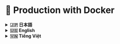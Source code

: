 # 🌟 Production with Docker

<details>
<summary><strong>🇯🇵 日本語</strong></summary>

# Hanaya Shop — 本番環境インストールガイド（Docker イメージ）

このドキュメントは、事前ビルド済みの Docker イメージを使って、どのマシンでも Hanaya Shop を本番環境へ導入する手順を説明します。

## 目次

- [概要](#概要)
- [最低要件](#最低要件)
- [1) Docker と Compose のインストール](#1-docker-と-compose-のインストール)
- [2) ディレクトリ作成](#2-ディレクトリ作成)
- [3) Docker Compose の準備](#3-docker-compose-の準備)
- [4) 起動](#4-起動)
- [5) ドメインと HTTPS（推奨）](#5-ドメインと-https推奨)
- [6) 運用](#6-運用)
- [7) 環境変数](#7-環境変数)
- [8) Windows/macOS 注意](#8-windowsmacos-注意)
- [9) トラブルシューティング](#9-トラブルシューティング)
- [10) セキュリティチェックリスト](#10-セキュリティチェックリスト)

## 概要
- 対応 OS: Linux（Ubuntu/Debian/CentOS/RHEL/Rocky/Alma/Amazon）、macOS、Windows（Docker Desktop）
- 利用イメージ:
  - アプリケーション: `assassincreed2k1/hanaya-shop:latest`
  - データベース: `mysql:8.0`
  - キャッシュ: `redis:7-alpine`
- 既定ポート: HTTP 80、MySQL 3306、Redis 6379

## 最低要件
- 2 vCPU、2GB RAM、20GB 空きディスク
- Docker Engine と Docker Compose v2（Windows/macOS は Docker Desktop）

## 1) Docker と Compose のインストール
Linux（Ubuntu 例）:
```bash
sudo apt update && sudo apt install -y ca-certificates curl gnupg lsb-release
curl -fsSL https://download.docker.com/linux/ubuntu/gpg | sudo gpg --dearmor -o /usr/share/keyrings/docker-archive-keyring.gpg
echo "deb [arch=$(dpkg --print-architecture) signed-by=/usr/share/keyrings/docker-archive-keyring.gpg] https://download.docker.com/linux/ubuntu $(lsb_release -cs) stable" | sudo tee /etc/apt/sources.list.d/docker.list > /dev/null
sudo apt update
sudo apt install -y docker-ce docker-ce-cli containerd.io docker-compose-plugin
sudo systemctl enable --now docker
sudo usermod -aG docker $USER
newgrp docker
```

macOS/Windows:
- Docker Desktop をインストールし、起動しておく

## 2) ディレクトリ作成
```bash
sudo mkdir -p /opt/hanaya-shop
sudo chown -R $USER:$USER /opt/hanaya-shop
cd /opt/hanaya-shop
```

## 3) Docker Compose の準備
方法 A（推奨）: リポジトリの compose を使用
```bash
curl -fsSL -o docker-compose.yml \
  https://raw.githubusercontent.com/nguyentrungnghia1802/Hanaya-Shop/main/deployment/docker-compose.prod.yml
```

方法 B: 最小構成の compose を作成（参考）
```yaml
services:
  app:
    image: assassincreed2k1/hanaya-shop:latest
    depends_on: [db, redis]
    ports:
      - "80:80"
    environment:
      APP_ENV: production
      APP_DEBUG: "false"
      APP_URL: http://your-domain-or-ip
      DB_HOST: db
      DB_PORT: 3306
      DB_DATABASE: hanaya_shop
      DB_USERNAME: hanaya_user
      DB_PASSWORD: "change-me"
      QUEUE_CONNECTION: redis
      REDIS_HOST: redis
      REDIS_PORT: 6379
    volumes:
      - app_storage:/var/www/html/storage
  db:
    image: mysql:8.0
    environment:
      MYSQL_DATABASE: hanaya_shop
      MYSQL_USER: hanaya_user
      MYSQL_PASSWORD: "change-me"
      MYSQL_ROOT_PASSWORD: "change-root"
    volumes:
      - db_data:/var/lib/mysql
  redis:
    image: redis:7-alpine
    command: ["redis-server", "--save", "60", "1000"]
    volumes:
      - redis_data:/data
volumes:
  app_storage:
  db_data:
  redis_data:
```

セキュリティ注意:
- 既定パスワードは必ず変更
- `APP_URL` は実際のドメインまたは IP に設定

## 4) 起動
```bash
docker compose pull
docker compose up -d
```

MySQL の完全初期化を待つ（30秒程度）。より確実にするには以下のコマンドを実行:
```bash
# MySQL が接続を受け入れるまで待機（任意、より安全）
docker compose exec db bash -c 'until mysqladmin ping -h "127.0.0.1" -u root -p"$MYSQL_ROOT_PASSWORD" --silent; do echo "MySQL待機中..."; sleep 2; done'
```

初回セットアップ（安全な順序でトラブルシューティング付き）:
```bash
# 1) アプリケーションキー生成
docker compose exec app php artisan key:generate --force

# 2) データベースマイグレーション実行
docker compose exec app php artisan migrate --force

# 3) Faker不足エラー対策: Composerがある場合はfakerをインストール
docker compose exec app bash -c "if command -v composer >/dev/null 2>&1; then composer require fakerphp/faker --no-interaction --prefer-dist --optimize-autoloader; else echo 'Composer未検出: Fakerインストールスキップ'; fi"

# 4) シーダー実行（エラー時も続行）
docker compose exec app php artisan db:seed --force || echo "シーダー失敗 - SQLサンプルを後でインポート推奨"

# 5) キャッシュクリア（Route cache エラー対策）
docker compose exec app php artisan route:clear || true
docker compose exec app php artisan config:clear || true
docker compose exec app php artisan cache:clear || true

# 6) 最適化実行（エラー時も続行）
docker compose exec app php artisan optimize || echo "最適化一部失敗 - 個別キャッシュを試行"

# 最適化が失敗した場合、個別実行:
docker compose exec app php artisan config:cache || true
docker compose exec app php artisan view:cache || true
# route:cache は問題がある場合スキップ
```

オプション: サンプルデータをバックアップからインポート（シーダー失敗時やデモ用途に推奨）:
```bash
# サンプルデータをダウンロード
curl -fsSL -o hanaya-shop-backup.sql \
  https://raw.githubusercontent.com/assassincreed2k1/Hanaya-Shop/main/database/sql/hanaya-shop-backup.sql

# サンプルデータをインポート（rootパスワード入力が必要）
docker compose exec -T db mysql -u root -p hanaya_shop < hanaya-shop-backup.sql
```

Queue ワーカー（メール/通知に推奨）:
```bash
docker compose exec -d app php artisan queue:work --queue=default --sleep=1 --tries=3
```

トラブルシューティング:
- Faker エラー: production イメージに dev 依存関係がない場合に発生。Composer でインストールするか、SQLサンプルをインポート
- Route cache エラー: キャッシュクリア後に最適化実行。それでも失敗する場合は route:cache をスキップ
- ログ確認: `docker compose logs -f app`

## 5) ドメインと HTTPS（推奨）
1. ドメインの A レコードをサーバー IP に向ける
2. 逆プロキシで SSL を終端（Nginx Proxy Manager / Caddy / Traefik など）
3. `APP_URL=https://yourdomain.com` を設定し、再起動:
```bash
docker compose up -d
```

## 6) 運用
ステータス/ログ:
```bash
docker compose ps
docker compose logs -f app | cat
```

更新:
```bash
docker compose pull
docker compose up -d
docker compose exec app php artisan migrate --force
```

再起動/停止:
```bash
docker compose restart
docker compose down
```

シェル接続:
```bash
docker compose exec app bash
```

DB バックアップ/リストア:
```bash
# Backup
docker compose exec db mysqldump -u root -p hanaya_shop > backup.sql
# Restore
docker compose exec -T db mysql -u root -p hanaya_shop < backup.sql
```

スケール（任意）:
```bash
docker compose up -d --scale app=2
```

## 7) 環境変数
`docker-compose.yml` またはマウントした `.env` で設定:
- アプリ: `APP_URL`, `APP_ENV=production`, `APP_DEBUG=false`
- DB: `DB_HOST`, `DB_PORT=3306`, `DB_DATABASE`, `DB_USERNAME`, `DB_PASSWORD`
- キャッシュ/キュー: `QUEUE_CONNECTION=redis`, `REDIS_HOST=redis`, `REDIS_PORT=6379`
- メール: `MAIL_*` 一式
- 連携: `TINYMCE_API_KEY`, `MAPS_API_KEY`
- 決済: `PAYMENT_PAYPAL_ENABLED`, `PAYMENT_PAYPAL_KEY`, `PAYMENT_CARD_ENABLED`, `PAYMENT_COD_ENABLED`

変更後は再起動:
```bash
docker compose up -d
```

## 8) Windows/macOS 注意
- Docker Desktop のターミナルで `docker`/`docker compose` が使えることを確認
- ボリュームは Named Volumes を推奨（クロスプラットフォーム互換）

## 9) トラブルシューティング
- 500（Vite manifest）: 画像に `public/build` を含むこと、`php artisan optimize` を実行
- DB 接続: 資格情報と `db` サービスの起動を確認
- Migration の競合: 状態確認の上で実行
  ```bash
  docker compose exec app php artisan migrate:status
  docker compose exec app php artisan migrate --force
  ```
- 権限: 必要に応じて
  ```bash
  docker compose exec app chown -R www-data:www-data storage
  ```

## 10) セキュリティチェックリスト
1. 既定パスワードの変更（DB root/user、管理者アカウント）
2. `APP_KEY` を設定し、本番は `APP_DEBUG=false`
3. ファイアウォール（80/443 のみ）または Reverse Proxy 配下
4. DB バックアップの自動化
5. Docker/イメージ更新とログ監視

---

Hanaya Shop — Docker イメージで本番運用可能

</details>

<details>
<summary><strong>🇺🇸 English</strong></summary>

# Hanaya Shop — Production Installation Guide (Docker Images)

## Table of Contents

- [At a glance](#at-a-glance)
- [Requirements](#requirements)
- [1) Install Docker and Compose](#1-install-docker-and-compose)
- [2) Create deployment directory](#2-create-deployment-directory)
- [3) Prepare Docker Compose](#3-prepare-docker-compose)
- [4) Start services](#4-start-services)
- [5) Domain and HTTPS (optional but recommended)](#5-domain-and-https-optional-but-recommended)
- [6) Operations](#6-operations)
- [7) Environment variables](#7-environment-variables)
- [8) Windows/macOS notes](#8-windowsmacos-notes)
- [9) Troubleshooting](#9-troubleshooting)
- [10) Security checklist](#10-security-checklist)

This guide explains how to deploy Hanaya Shop to production on any machine using prebuilt Docker images.

## At a glance
- Works on Linux (Ubuntu/Debian/CentOS/RHEL/Rocky/Alma/Amazon), macOS, Windows (Docker Desktop)
- Images:
  - App: `assassincreed2k1/hanaya-shop:latest`
  - Database: `mysql:8.0`
  - Cache: `redis:7-alpine`
- Default ports: HTTP 80, MySQL 3306, Redis 6379

## Requirements
- 2 vCPU, 2GB RAM, 20GB free disk
- Docker Engine + Docker Compose v2 (or Docker Desktop)

## 1) Install Docker and Compose
Linux (Ubuntu example):
```bash
sudo apt update && sudo apt install -y ca-certificates curl gnupg lsb-release
curl -fsSL https://download.docker.com/linux/ubuntu/gpg | sudo gpg --dearmor -o /usr/share/keyrings/docker-archive-keyring.gpg
echo "deb [arch=$(dpkg --print-architecture) signed-by=/usr/share/keyrings/docker-archive-keyring.gpg] https://download.docker.com/linux/ubuntu $(lsb_release -cs) stable" | sudo tee /etc/apt/sources.list.d/docker.list > /dev/null
sudo apt update
sudo apt install -y docker-ce docker-ce-cli containerd.io docker-compose-plugin
sudo systemctl enable --now docker
sudo usermod -aG docker $USER
newgrp docker
```

macOS/Windows:
- Install Docker Desktop and ensure it is running

## 2) Create deployment directory
```bash
sudo mkdir -p /opt/hanaya-shop
sudo chown -R $USER:$USER /opt/hanaya-shop
cd /opt/hanaya-shop
```

## 3) Prepare Docker Compose
Option A (recommended): use the compose file from the repo
```bash
curl -fsSL -o docker-compose.yml \
  https://raw.githubusercontent.com/assassincreed2k1/Hanaya-Shop/main/deployment/docker-compose.prod.yml
```

Option B: create a minimal compose (reference)
```yaml
services:
  app:
    image: assassincreed2k1/hanaya-shop:latest
    depends_on: [db, redis]
    ports:
      - "80:80"
    environment:
      APP_ENV: production
      APP_DEBUG: "false"
      APP_URL: http://your-domain-or-ip
      DB_HOST: db
      DB_PORT: 3306
      DB_DATABASE: hanaya_shop
      DB_USERNAME: hanaya_user
      DB_PASSWORD: "change-me"
      QUEUE_CONNECTION: redis
      REDIS_HOST: redis
      REDIS_PORT: 6379
    volumes:
      - app_storage:/var/www/html/storage
  db:
    image: mysql:8.0
    environment:
      MYSQL_DATABASE: hanaya_shop
      MYSQL_USER: hanaya_user
      MYSQL_PASSWORD: "change-me"
      MYSQL_ROOT_PASSWORD: "change-root"
    volumes:
      - db_data:/var/lib/mysql
  redis:
    image: redis:7-alpine
    command: ["redis-server", "--save", "60", "1000"]
    volumes:
      - redis_data:/data
volumes:
  app_storage:
  db_data:
  redis_data:
```

Security notes:
- Always change default passwords
- Set `APP_URL` to your real domain or server IP

## 4) Start services
```bash
docker compose pull
docker compose up -d
```

Wait for MySQL to fully initialize (~30s). For better reliability, use this check:
```bash
# Wait until MySQL accepts connections (optional, more reliable)
docker compose exec db bash -c 'until mysqladmin ping -h "127.0.0.1" -u root -p"$MYSQL_ROOT_PASSWORD" --silent; do echo "Waiting for MySQL..."; sleep 2; done'
```

First-time setup (safe order with troubleshooting):
```bash
# 1) Generate application key
docker compose exec app php artisan key:generate --force

# 2) Run database migrations
docker compose exec app php artisan migrate --force

# 3) Fix Faker missing error: install faker if composer is available
docker compose exec app bash -c "if command -v composer >/dev/null 2>&1; then composer require fakerphp/faker --no-interaction --prefer-dist --optimize-autoloader; else echo 'Composer not found: Skipping faker installation'; fi"

# 4) Run seeders (continue on error)
docker compose exec app php artisan db:seed --force || echo "Seeder failed - recommend importing SQL sample later"

# 5) Clear caches (fix Route cache errors)
docker compose exec app php artisan route:clear || true
docker compose exec app php artisan config:clear || true
docker compose exec app php artisan cache:clear || true

# 6) Run optimization (continue on error)
docker compose exec app php artisan optimize || echo "Optimization partially failed - trying individual caches"

# If optimize fails, run individually:
docker compose exec app php artisan config:cache || true
docker compose exec app php artisan view:cache || true
# Skip route:cache if problematic
```

Optional: Import sample data from backup (recommended if seeder failed or for demo):
```bash
# Download sample data
curl -fsSL -o hanaya-shop-backup.sql \
  https://raw.githubusercontent.com/assassincreed2k1/Hanaya-Shop/main/database/sql/hanaya-shop-backup.sql

# Import sample data (will prompt for root password)
docker compose exec -T db mysql -u root -p hanaya_shop < hanaya-shop-backup.sql
```

Run a queue worker (recommended for emails/notifications):
```bash
docker compose exec -d app php artisan queue:work --queue=default --sleep=1 --tries=3
```

Troubleshooting notes:
- Faker error: occurs when production image lacks dev dependencies. Install with composer or import SQL sample
- Route cache error: clear caches before optimize. If still fails, skip route:cache
- Check logs: `docker compose logs -f app`

## 5) Domain and HTTPS (optional but recommended)
1. Point your domain A record to the server IP
2. Terminate TLS using a reverse proxy (Nginx Proxy Manager, Caddy, Traefik)
3. Set `APP_URL=https://yourdomain.com` and restart:
```bash
docker compose up -d
```

## 6) Operations
Status/logs:
```bash
docker compose ps
docker compose logs -f app | cat
```

Update to latest:
```bash
docker compose pull
docker compose up -d
docker compose exec app php artisan migrate --force
```

Restart/stop:
```bash
docker compose restart
docker compose down
```

Shell access:
```bash
docker compose exec app bash
```

Database backup/restore:
```bash
# Backup
docker compose exec db mysqldump -u root -p hanaya_shop > backup.sql
# Restore
docker compose exec -T db mysql -u root -p hanaya_shop < backup.sql
```

Scale the app (optional):
```bash
docker compose up -d --scale app=2
```

## 7) Environment variables
Set in `docker-compose.yml` or a mounted `.env` file:
- App: `APP_URL`, `APP_ENV=production`, `APP_DEBUG=false`
- Database: `DB_HOST`, `DB_PORT=3306`, `DB_DATABASE`, `DB_USERNAME`, `DB_PASSWORD`
- Cache/Queue: `QUEUE_CONNECTION=redis`, `REDIS_HOST=redis`, `REDIS_PORT=6379`
- Mail: `MAIL_*`
- Integrations: `TINYMCE_API_KEY`, `MAPS_API_KEY`
- Payments: `PAYMENT_PAYPAL_ENABLED`, `PAYMENT_PAYPAL_KEY`, `PAYMENT_CARD_ENABLED`, `PAYMENT_COD_ENABLED`

After changes, restart:
```bash
docker compose up -d
```

## 8) Windows/macOS notes
- Use Docker Desktop; run commands where `docker`/`docker compose` are available
- Prefer named volumes for cross-OS compatibility

## 9) Troubleshooting
- 500 (Vite manifest): ensure `public/build` is in the image; run `php artisan optimize`
- DB connection: verify credentials and that `db` service is ready
- Migration conflicts:
  ```bash
  docker compose exec app php artisan migrate:status
  docker compose exec app php artisan migrate --force
  ```
- Permissions:
  ```bash
  docker compose exec app chown -R www-data:www-data storage
  ```

## 10) Security checklist
1. Change all default passwords (DB root/user, admin)
2. Set `APP_KEY`; keep `APP_DEBUG=false` in production
3. Restrict firewall (80/443) or run behind a reverse proxy
4. Automate DB backups
5. Keep images up to date; monitor logs

---

Hanaya Shop — Production-ready with Docker Images

</details>

<details>
<summary><strong>🇻🇳 Tiếng Việt</strong></summary>

# Hanaya Shop — Hướng dẫn cài đặt Production (Docker Images)

## Mục lục

- [Tổng quan](#tổng-quan)
- [Yêu cầu tối thiểu](#yêu-cầu-tối-thiểu)
- [1) Cài đặt Docker và Docker Compose](#1-cài-đặt-docker-và-docker-compose)
- [2) Tạo thư mục triển khai](#2-tạo-thư-mục-triển-khai)
- [3) Chuẩn bị Docker Compose](#3-chuẩn-bị-docker-compose)
- [4) Khởi chạy services](#4-khởi-chạy-services)
- [5) Cấu hình domain và HTTPS (khuyến nghị)](#5-cấu-hình-domain-và-https-khuyến-nghị)
- [6) Vận hành hằng ngày](#6-vận-hành-hằng-ngày)
- [7) Biến môi trường thường dùng](#7-biến-môi-trường-thường-dùng)
- [8) Ghi chú cho Windows/macOS](#8-ghi-chú-cho-windowsmacos)
- [9) Khắc phục sự cố](#9-khắc-phục-sự-cố)
- [10) Danh sách bảo mật](#10-danh-sách-bảo-mật)

Tài liệu này hướng dẫn triển khai Hanaya Shop lên môi trường Production trên mọi hệ điều hành sử dụng Docker Images dựng sẵn.

## Tổng quan
- Hỗ trợ Linux (Ubuntu/Debian/CentOS/RHEL/Rocky/Alma/Amazon), macOS, Windows (Docker Desktop)
- Sử dụng các images:
  - Ứng dụng: `assassincreed2k1/hanaya-shop:latest`
  - Database: `mysql:8.0`
  - Cache: `redis:7-alpine`
- Cổng mặc định: HTTP 80, MySQL 3306, Redis 6379

## Yêu cầu tối thiểu
- 2 vCPU, 2GB RAM, 20GB dung lượng trống
- Docker Engine + Docker Compose v2 (hoặc Docker Desktop trên Windows/macOS)

## 1) Cài đặt Docker và Docker Compose

Linux (Ubuntu ví dụ):
```bash
sudo apt update && sudo apt install -y ca-certificates curl gnupg lsb-release
curl -fsSL https://download.docker.com/linux/ubuntu/gpg | sudo gpg --dearmor -o /usr/share/keyrings/docker-archive-keyring.gpg
echo "deb [arch=$(dpkg --print-architecture) signed-by=/usr/share/keyrings/docker-archive-keyring.gpg] https://download.docker.com/linux/ubuntu $(lsb_release -cs) stable" | sudo tee /etc/apt/sources.list.d/docker.list > /dev/null
sudo apt update
sudo apt install -y docker-ce docker-ce-cli containerd.io docker-compose-plugin
sudo systemctl enable --now docker
sudo usermod -aG docker $USER
newgrp docker
```

macOS/Windows:
- Cài đặt Docker Desktop và đảm bảo Docker đang chạy

## 2) Tạo thư mục triển khai
```bash
sudo mkdir -p /opt/hanaya-shop
sudo chown -R $USER:$USER /opt/hanaya-shop
cd /opt/hanaya-shop
```

## 3) Chuẩn bị Docker Compose

Tùy chọn A: Dùng file có sẵn trong repository (khuyến nghị)
```bash
curl -fsSL -o docker-compose.yml \
  https://raw.githubusercontent.com/nguyentrungnghia1802/Hanaya-Shop/main/deployment/docker-compose.prod.yml
```

Tùy chọn B: Tạo file compose tối thiểu (tham khảo)
```yaml
services:
  app:
    image: assassincreed2k1/hanaya-shop:latest
    depends_on: [db, redis]
    ports:
      - "80:80"
    environment:
      APP_ENV: production
      APP_DEBUG: "false"
      APP_URL: http://your-domain-or-ip
      DB_HOST: db
      DB_PORT: 3306
      DB_DATABASE: hanaya_shop
      DB_USERNAME: hanaya_user
      DB_PASSWORD: "change-me"
      QUEUE_CONNECTION: redis
      REDIS_HOST: redis
      REDIS_PORT: 6379
    volumes:
      - app_storage:/var/www/html/storage
  db:
    image: mysql:8.0
    environment:
      MYSQL_DATABASE: hanaya_shop
      MYSQL_USER: hanaya_user
      MYSQL_PASSWORD: "change-me"
      MYSQL_ROOT_PASSWORD: "change-root"
    volumes:
      - db_data:/var/lib/mysql
  redis:
    image: redis:7-alpine
    command: ["redis-server", "--save", "60", "1000"]
    volumes:
      - redis_data:/data
volumes:
  app_storage:
  db_data:
  redis_data:
```

Lưu ý bảo mật:
- Luôn thay đổi mật khẩu mặc định (`DB_PASSWORD`, `MYSQL_ROOT_PASSWORD`...)
- Đặt `APP_URL` theo domain hoặc IP thực tế

## 4) Khởi chạy services
```bash
docker compose pull
docker compose up -d
# Nếu máy dùng binary cũ: docker-compose pull && docker-compose up -d
```

Chờ MySQL khởi tạo hoàn tất (~30 giây). Để chắc chắn hơn, có thể kiểm tra:
```bash
# Chờ đến khi MySQL chấp nhận kết nối (tùy chọn, đáng tin cậy hơn)
docker compose exec db bash -c 'until mysqladmin ping -h "127.0.0.1" -u root -p"$MYSQL_ROOT_PASSWORD" --silent; do echo "Đang chờ MySQL..."; sleep 2; done'
```

Thiết lập lần đầu (thứ tự an toàn + khắc phục lỗi thường gặp):
```bash
# 1) Tạo khóa ứng dụng
docker compose exec app php artisan key:generate --force

# 2) Chạy migration database
docker compose exec app php artisan migrate --force

# 3) Khắc phục lỗi thiếu Faker: cài faker nếu có composer
docker compose exec app bash -c "if command -v composer >/dev/null 2>&1; then composer require fakerphp/faker --no-interaction --prefer-dist --optimize-autoloader; else echo 'Không tìm thấy composer: Bỏ qua cài faker'; fi"

# 4) Chạy seeder (tiếp tục dù có lỗi)
docker compose exec app php artisan db:seed --force || echo "Seeder thất bại - khuyến nghị import SQL sample sau"

# 5) Xóa cache (khắc phục lỗi Route cache)
docker compose exec app php artisan route:clear || true
docker compose exec app php artisan config:clear || true
docker compose exec app php artisan cache:clear || true

# 6) Chạy optimize (tiếp tục dù có lỗi)
docker compose exec app php artisan optimize || echo "Optimize một phần thất bại - thử cache riêng lẻ"

# Nếu optimize thất bại, chạy từng cái:
docker compose exec app php artisan config:cache || true
docker compose exec app php artisan view:cache || true
# Bỏ qua route:cache nếu có vấn đề
```

Tùy chọn: Import dữ liệu mẫu từ backup (khuyến nghị khi seeder lỗi hoặc cho demo):
```bash
# Tải dữ liệu mẫu
curl -fsSL -o hanaya-shop-backup.sql \
  https://raw.githubusercontent.com/assassincreed2k1/Hanaya-Shop/main/database/sql/hanaya-shop-backup.sql

# Import dữ liệu mẫu (sẽ hỏi mật khẩu root)
docker compose exec -T db mysql -u root -p hanaya_shop < hanaya-shop-backup.sql
```

Chạy queue worker (khuyến nghị cho email/thông báo):
```bash
docker compose exec -d app php artisan queue:work --queue=default --sleep=1 --tries=3
```

Ghi chú khắc phục sự cố:
- Lỗi Faker: xảy ra khi image production thiếu dev dependencies. Cài bằng composer hoặc import SQL sample
- Lỗi Route cache: xóa cache trước khi optimize. Nếu vẫn lỗi, bỏ qua route:cache
- Kiểm tra logs: `docker compose logs -f app`

## 5) Cấu hình domain và HTTPS (khuyến nghị)
1. Trỏ domain (A record) về IP server
2. Sử dụng reverse proxy để cấp SSL (Nginx Proxy Manager, Caddy, Traefik...)
3. Cập nhật `APP_URL=https://yourdomain.com` trong compose rồi khởi động lại:
```bash
docker compose up -d
```

## 6) Vận hành hằng ngày
Trạng thái và log:
```bash
docker compose ps
docker compose logs -f app | cat
```

Cập nhật phiên bản mới:
```bash
docker compose pull
docker compose up -d
docker compose exec app php artisan migrate --force
```

Khởi động lại/dừng:
```bash
docker compose restart
docker compose down
```

Truy cập shell trong container:
```bash
docker compose exec app bash
```

Sao lưu/khôi phục database:
```bash
# Backup
docker compose exec db mysqldump -u root -p hanaya_shop > backup.sql
# Restore
docker compose exec -T db mysql -u root -p hanaya_shop < backup.sql
```

Scale nhiều replica ứng dụng (tùy chọn):
```bash
docker compose up -d --scale app=2
```

## 7) Biến môi trường thường dùng
Cấu hình trong `docker-compose.yml` hoặc file `.env` được mount:
- Ứng dụng: `APP_URL`, `APP_ENV=production`, `APP_DEBUG=false`
- Database: `DB_HOST`, `DB_PORT=3306`, `DB_DATABASE`, `DB_USERNAME`, `DB_PASSWORD`
- Cache/Queue: `QUEUE_CONNECTION=redis`, `REDIS_HOST=redis`, `REDIS_PORT=6379`
- Email: `MAIL_MAILER=smtp`, `MAIL_HOST`, `MAIL_PORT`, `MAIL_USERNAME`, `MAIL_PASSWORD`, `MAIL_ENCRYPTION`, `MAIL_FROM_ADDRESS`
- Tích hợp: `TINYMCE_API_KEY`, `MAPS_API_KEY`
- Thanh toán: `PAYMENT_PAYPAL_ENABLED`, `PAYMENT_PAYPAL_KEY`, `PAYMENT_CARD_ENABLED`, `PAYMENT_COD_ENABLED`

Sau khi thay đổi biến môi trường, khởi động lại:
```bash
docker compose up -d
```

## 8) Ghi chú cho Windows/macOS
- Dùng Docker Desktop và PowerShell/Terminal có sẵn lệnh `docker`/`docker compose`
- Giữ nguyên named volumes trong compose để tương thích đa nền tảng

## 9) Khắc phục sự cố
- 500 (Vite manifest): đảm bảo image production có `public/build`; chạy `php artisan optimize`
- Lỗi DB: kiểm tra thông số kết nối và service `db` đã sẵn sàng
- Migration “table exists”: kiểm tra và chạy thận trọng:
  ```bash
  docker compose exec app php artisan migrate:status
  docker compose exec app php artisan migrate --force
  ```
- Quyền thư mục: nếu cần
  ```bash
  docker compose exec app chown -R www-data:www-data storage
  ```

## 10) Danh sách bảo mật
1. Đổi toàn bộ mật khẩu mặc định (DB root/user, tài khoản admin)
2. Thiết lập `APP_KEY` và để `APP_DEBUG=false` ở production
3. Mở tường lửa tối thiểu (80/443) hoặc sau reverse proxy
4. Thiết lập backup database định kỳ
5. Cập nhật images thường xuyên và theo dõi logs

---

Hanaya Shop — Sẵn sàng Production với Docker Images

</details>
